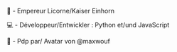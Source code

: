 👑 - Empereur Licorne/Kaiser Einhorn

💻 - Développeur/Entwickler : Python et/und JavaScript

👤 - Pdp par/ Avatar von @maxwouf
